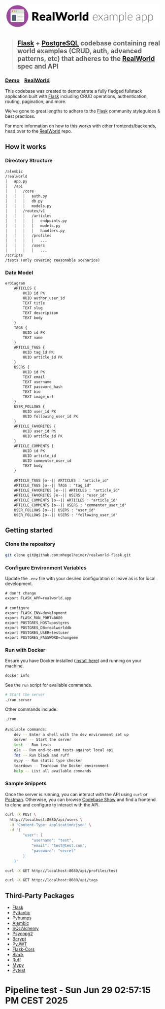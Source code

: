 # ![RealWorld Example App](logo.png)

> ## [Flask](https://flask.palletsprojects.com) + [PostgreSQL](https://www.postgresql.org) codebase containing real world examples (CRUD, auth, advanced patterns, etc) that adheres to the [RealWorld](https://github.com/gothinkster/realworld) spec and API

### [Demo](https://demo.realworld.io/)&nbsp;&nbsp;&nbsp;&nbsp;[RealWorld](https://github.com/gothinkster/realworld)

This codebase was created to demonstrate a fully fledged fullstack application built with [Flask](https://flask.palletsprojects.com) including CRUD operations, authentication, routing, pagination, and more.

We've gone to great lengths to adhere to the [Flask](https://flask.palletsprojects.com) community styleguides & best practices.

For more information on how to this works with other frontends/backends, head over to the [RealWorld](https://github.com/gothinkster/realworld) repo.

## How it works

### Directory Structure

```
/alembic
/realworld
│   app.py
│   /api
│   │   /core
│   │   │   auth.py
│   │   │   db.py
│   │   │   models.py
│   │   /routes/v1
│   │   │   /articles
│   │   │   │   endpoints.py
│   │   │   │   models.py
│   │   │   │   handlers.py
│   │   │   /profiles
│   │   │   │   ...
│   │   │   /users
│   │   │   │   ...
/scripts
/tests (only covering reasonable scenarios)
```

### Data Model

```mermaid
erDiagram
    ARTICLES {
        UUID id PK
        UUID author_user_id
        TEXT title
        TEXT slug
        TEXT description
        TEXT body
    }
    TAGS {
        UUID id PK
        TEXT name
    }
    ARTICLE_TAGS {
        UUID tag_id PK
        UUID article_id PK
    }
    USERS {
        UUID id PK
        TEXT email
        TEXT username
        TEXT password_hash
        TEXT bio
        TEXT image_url
    }
    USER_FOLLOWS {
        UUID user_id PK
        UUID following_user_id PK
    }
    ARTICLE_FAVORITES {
        UUID user_id PK
        UUID article_id PK
    }
    ARTICLE_COMMENTS {
        UUID id PK
        UUID article_id
        UUID commenter_user_id
        TEXT body
    }

    ARTICLE_TAGS }o--|| ARTICLES : "article_id"
    ARTICLE_TAGS }o--|| TAGS : "tag_id"
    ARTICLE_FAVORITES }o--|| ARTICLES : "article_id"
    ARTICLE_FAVORITES }o--|| USERS : "user_id"
    ARTICLE_COMMENTS }o--|| ARTICLES : "article_id"
    ARTICLE_COMMENTS }o--|| USERS : "commenter_user_id"
    USER_FOLLOWS }o--|| USERS : "user_id"
    USER_FOLLOWS }o--|| USERS : "following_user_id"
```

## Getting started

### Clone the repository

```bash
git clone git@github.com:mhegelheimer/realworld-flask.git
```

### Configure Environment Variables

Update the `.env` file with your desired configuration or leave as is for local development.

```shell
# don't change
export FLASK_APP=realworld.app

# configure
export FLASK_ENV=development
export FLASK_RUN_PORT=8080
export POSTGRES_HOST=postgres
export POSTGRES_DB=realworlddb
export POSTGRES_USER=testuser
export POSTGRES_PASSWORD=changeme
```

### Run with Docker

Ensure you have Docker installed ([install here](http://docs.docker.com/get-docker/)) and running on your machine.

```bash
docker info
```

See the `run` script for available commands.

```bash
# Start the server
./run server
```

Other commands include:

```bash
./run

Available commands:
    dev -- Enter a shell with the dev environment set up
    server -- Start the server
    test -- Run tests
    e2e -- Run end-to-end tests against local api
    fmt -- Run black and ruff
    mypy -- Run static type checker
    teardown -- Teardown the Docker environment
    help -- List all available commands
```

<!-- ### Run Locally

```bash
brew install pyenv  # or update
pyenv install 3.10.12  # or whatever version 3.10.x
pyenv virtualenv 3.10.12 realworld-flask
pyenv activate realworld-flask
pyenv local realworld-flask

pip install -U poetry
poetry install

flask run --port 8080
``` -->

### Sample Snippets

Once the server is running, you can interact with the API using `curl` or [Postman](https://www.postman.com).  Otherwise, you can browse [Codebase Show](https://codebase.show/projects/realworld) and find a frontend to clone and configure to interact with the API.

```sh
curl -X POST \
  http://localhost:8080/api/users \
  -H 'Content-Type: application/json' \
  -d '{
        "user": {
            "username": "test",
            "email": "test@test.com",
            "password": "secret"
        }
    }'
```

```sh
curl -X GET http://localhost:8080/api/profiles/test
```

```sh
curl -X GET http://localhost:8080/api/tags
```

## Third-Party Packages

- [Flask](https://flask.palletsprojects.com/en/2.0.x/)
- [Pydantic](https://github.com/pydantic/pydantic)
- [Pyhumps](https://github.com/nficano/humps)
- [Alembic](https://alembic.sqlalchemy.org)
- [SQLAlchemy](https://www.sqlalchemy.org)
- [Psycopg2](https://github.com/psycopg/psycopg)
- [Bcrypt](https://github.com/pyca/bcrypt)
- [PyJWT](https://github.com/jpadilla/pyjwt)
- [Flask-Cors](https://github.com/corydolphin/flask-cors)
- [Black](https://github.com/psf/black)
- [Ruff](https://github.com/astral-sh/ruff)
- [Mypy](https://github.com/python/mypy)
- [Pytest](https://docs.pytest.org)
# Pipeline test - Sun Jun 29 02:57:15 PM CEST 2025
